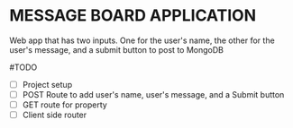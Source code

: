 # MESSAGE BOARD APPLICATION #

Web app that has two inputs. One for the user's name, the other for the user's message, and a submit button to post to MongoDB 

#TODO

- [ ] Project setup
- [ ] POST Route to add user's name, user's message, and a Submit button
- [ ] GET route for property
- [ ] Client side router
